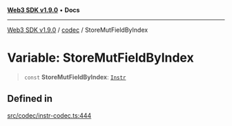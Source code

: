 [**Web3 SDK v1.9.0**](../../../README.md) • **Docs**

***

[Web3 SDK v1.9.0](../../../globals.md) / [codec](../README.md) / StoreMutFieldByIndex

# Variable: StoreMutFieldByIndex

> `const` **StoreMutFieldByIndex**: [`Instr`](../type-aliases/Instr.md)

## Defined in

[src/codec/instr-codec.ts:444](https://github.com/Mystic-Nayy/alephium-web3/blob/c1afd789a197ce5fe21f08c2965942090157c33d/packages/web3/src/codec/instr-codec.ts#L444)
